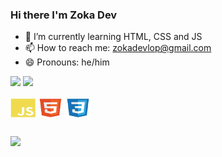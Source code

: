 ### Hi there I'm Zoka Dev

- 🌱 I’m currently learning HTML, CSS and JS
- 📫 How to reach me: zokadevlop@gmail.com
- 😄 Pronouns: he/him
<div>
  <img height=140em src="https://github-readme-stats.vercel.app/api?username=zokadev&theme=react&show_icons=true&include_all_commits=true&count_private=true">
  <img height=140em src="https://github-readme-stats.vercel.app/api/top-langs?username=zokadev&theme=react&layout=compact&langs_count=16">
</div>
<div style="display: inline_block"><br>
  <img align="center" alt="ZokaDev-Js" height="30" width="40" src="https://raw.githubusercontent.com/devicons/devicon/master/icons/javascript/javascript-plain.svg">
  <!--<img align="center" alt="Rafa-Ts" height="30" width="40" src="https://raw.githubusercontent.com/devicons/devicon/master/icons/typescript/typescript-plain.svg">
  <img align="center" alt="Rafa-React" height="30" width="40" src="https://raw.githubusercontent.com/devicons/devicon/master/icons/react/react-original.svg">
  <img align="center" alt="Rafa-Python" height="30" width="40" src="https://raw.githubusercontent.com/devicons/devicon/master/icons/python/python-original.svg">
  <img align="center" alt="Rafa-Csharp" height="30" width="40" src="https://raw.githubusercontent.com/devicons/devicon/master/icons/csharp/csharp-original.svg">-->
  <img align="center" alt="Rafa-HTML" height="30" width="40" src="https://raw.githubusercontent.com/devicons/devicon/master/icons/html5/html5-original.svg">
  <img align="center" alt="Rafa-CSS" height="30" width="40" src="https://raw.githubusercontent.com/devicons/devicon/master/icons/css3/css3-original.svg">
</div>

 ## 
<div> 
  <a href = "mailto:zokadevlop@gmail.com"><img src="https://img.shields.io/badge/-Gmail-%23333?style=for-the-badge&logo=gmail&logoColor=white" target="_blank"></a></a> 
  
</div>
